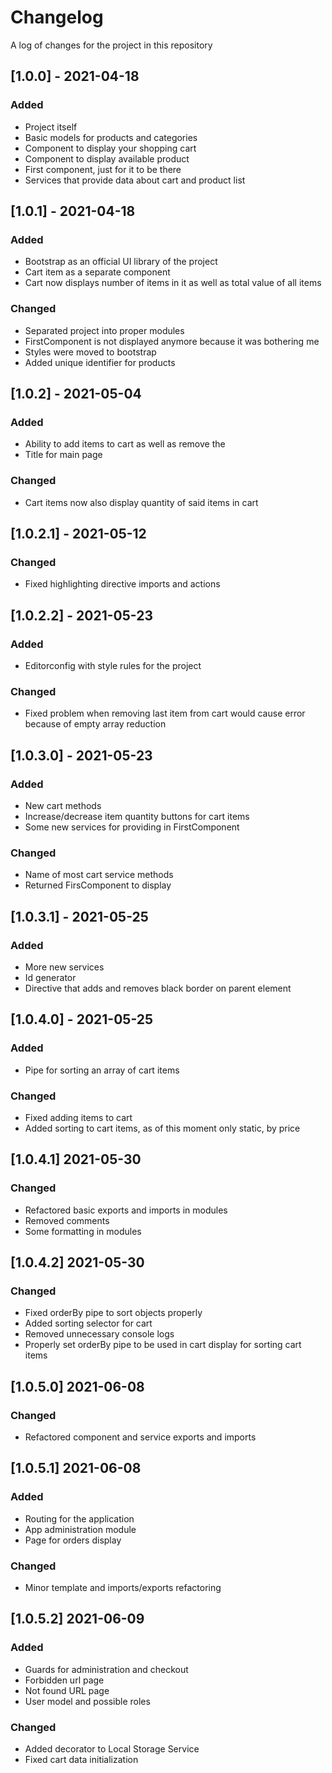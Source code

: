 # Changelog
A log of changes for the project in this repository

## [1.0.0] - 2021-04-18
### Added
- Project itself
- Basic models for products and categories
- Component to display your shopping cart
- Component to display available product
- First component, just for it to be there
- Services that provide data about cart and product list

## [1.0.1] - 2021-04-18
### Added
- Bootstrap as an official UI library of the project
- Cart item as a separate component
- Cart now displays number of items in it as well as total value of all items

### Changed
- Separated project into proper modules
- FirstComponent is not displayed anymore because it was bothering me
- Styles were moved to bootstrap
- Added unique identifier for products

## [1.0.2] - 2021-05-04
### Added
- Ability to add items to cart as well as remove the
- Title for main page

### Changed
- Cart items now also display quantity of said items in cart

## [1.0.2.1] - 2021-05-12
### Changed
- Fixed highlighting directive imports and actions


## [1.0.2.2] - 2021-05-23
### Added
- Editorconfig with style rules for the project

### Changed
- Fixed problem when removing last item from cart would cause error because of empty array reduction


## [1.0.3.0] - 2021-05-23
### Added
- New cart methods
- Increase/decrease item quantity buttons for cart items
- Some new services for providing in FirstComponent

### Changed
- Name of most cart service methods
- Returned FirsComponent to display


## [1.0.3.1] - 2021-05-25
### Added
- More new services
- Id generator
- Directive that adds and removes black border on parent element


## [1.0.4.0] - 2021-05-25
### Added
- Pipe for sorting an array of cart items

### Changed
- Fixed adding items to cart
- Added sorting to cart items, as of this moment only static, by price


## [1.0.4.1]  2021-05-30
### Changed
- Refactored basic exports and imports in modules
- Removed comments
- Some formatting in modules

## [1.0.4.2] 2021-05-30
### Changed
- Fixed orderBy pipe to sort objects properly
- Added sorting selector for cart
- Removed unnecessary console logs
- Properly set orderBy pipe to be used in cart display for sorting cart items


## [1.0.5.0] 2021-06-08
### Changed
- Refactored component and service exports and imports

## [1.0.5.1] 2021-06-08
### Added
- Routing for the application
- App administration module
- Page for orders display
### Changed
- Minor template and imports/exports refactoring


## [1.0.5.2] 2021-06-09
### Added
- Guards for administration and checkout
- Forbidden url page
- Not found URL page
- User model and possible roles
### Changed
- Added decorator to Local Storage Service
- Fixed cart data initialization


